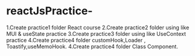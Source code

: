 # reactJsPractice-

1.Create practice1 folder React course
2.Create practice2 folder using like MUI & useState practice
3.Create practice3 folder using like UseContext practice
4.Create practice4 folder customHook,Loader , Toastify,useMemoHook.
4.Create practice4 folder Class Component.
